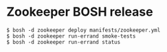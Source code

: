 # Zookeeper BOSH release

```
$ bosh -d zookeeper deploy manifests/zookeeper.yml
$ bosh -d zookeeper run-errand smoke-tests
$ bosh -d zookeeper run-errand status
```
